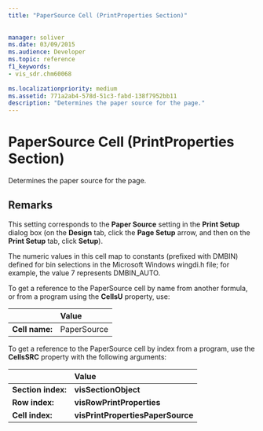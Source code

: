 ```yaml
---
title: "PaperSource Cell (PrintProperties Section)"
 
 
manager: soliver
ms.date: 03/09/2015
ms.audience: Developer
ms.topic: reference
f1_keywords:
- vis_sdr.chm60068
 
ms.localizationpriority: medium
ms.assetid: 771a2ab4-578d-51c3-fabd-138f7952bb11
description: "Determines the paper source for the page."
---
```


# PaperSource Cell (PrintProperties Section)

Determines the paper source for the page. 
  
## Remarks

This setting corresponds to the **Paper Source** setting in the **Print Setup** dialog box (on the **Design** tab, click the **Page Setup** arrow, and then on the **Print Setup** tab, click **Setup**).
  
The numeric values in this cell map to constants (prefixed with DMBIN) defined for bin selections in the Microsoft Windows wingdi.h file; for example, the value 7 represents DMBIN_AUTO. 
  
To get a reference to the PaperSource cell by name from another formula, or from a program using the **CellsU** property, use: 
  
||Value |
|:-----|:-----|
|**Cell name:**  <br/> |PaperSource  <br/> |
   
To get a reference to the PaperSource cell by index from a program, use the **CellsSRC** property with the following arguments: 
  
||Value |
|:-----|:-----|
|**Section index:**  <br/> |**visSectionObject** <br/> |
|**Row index:**  <br/> |**visRowPrintProperties** <br/> |
|**Cell index:**  <br/> |**visPrintPropertiesPaperSource** <br/> |
   

